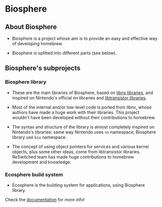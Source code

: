 # Biosphere

## About Biosphere

- Biosphere is a project whose aim is to provide an easy and effective way of developing homebrew.

- Biosphere is splitted into different parts (see below).

## Biosphere's subprojects

### Biosphere library

- These are the main libraries of Biosphere, based on [libnx libraries](https://github.com/switchbrew/libnx), and inspired on Nintendo's official nn libraries and [libtransistor libraries](https://github.com/reswitched/libtransistor).

- Most of the internal and/or low-level code is ported from libnx, whose authors have made a huge work with their libraries. This project wouldn't have been developed without their contributions to homebrew.

- The syntax and structure of the library is almost completely inspired on Nintendo's libraries: same way Nintendo uses `nn` namespace, Biosphere library use `bio` namespace.

- The concept of using object pointers for services and various kernel objects, plus some other ideas, come from libtransistor libraries. ReSwitched team has made huge contributions to homebrew development and knowledge.

### Ecosphere build system

- Ecosphere is the building system for applications, using Biosphere library.

Check the [documentation](https://xortroll.github.io/Biosphere/) for more info!